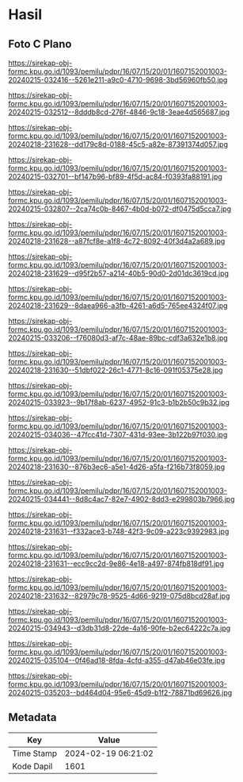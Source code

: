 # Hasil

## Foto C Plano

https://sirekap-obj-formc.kpu.go.id/1093/pemilu/pdpr/16/07/15/20/01/1607152001003-20240215-032416--5261e211-a9c0-4710-9698-3bd56960fb50.jpg

https://sirekap-obj-formc.kpu.go.id/1093/pemilu/pdpr/16/07/15/20/01/1607152001003-20240215-032512--8dddb8cd-276f-4846-9c18-3eae4d565687.jpg

https://sirekap-obj-formc.kpu.go.id/1093/pemilu/pdpr/16/07/15/20/01/1607152001003-20240218-231628--dd179c8d-0188-45c5-a82e-87391374d057.jpg

https://sirekap-obj-formc.kpu.go.id/1093/pemilu/pdpr/16/07/15/20/01/1607152001003-20240215-032701--bf147b96-bf89-4f5d-ac84-f0393fa88191.jpg

https://sirekap-obj-formc.kpu.go.id/1093/pemilu/pdpr/16/07/15/20/01/1607152001003-20240215-032807--2ca74c0b-8467-4b0d-b072-df0475d5cca7.jpg

https://sirekap-obj-formc.kpu.go.id/1093/pemilu/pdpr/16/07/15/20/01/1607152001003-20240218-231628--a87fcf8e-a1f8-4c72-8092-40f3d4a2a689.jpg

https://sirekap-obj-formc.kpu.go.id/1093/pemilu/pdpr/16/07/15/20/01/1607152001003-20240218-231629--d95f2b57-a214-40b5-90d0-2d01dc3619cd.jpg

https://sirekap-obj-formc.kpu.go.id/1093/pemilu/pdpr/16/07/15/20/01/1607152001003-20240218-231629--8daea966-a3fb-4261-a6d5-765ee4324f07.jpg

https://sirekap-obj-formc.kpu.go.id/1093/pemilu/pdpr/16/07/15/20/01/1607152001003-20240215-033206--f76080d3-af7c-48ae-89bc-cdf3a632e1b8.jpg

https://sirekap-obj-formc.kpu.go.id/1093/pemilu/pdpr/16/07/15/20/01/1607152001003-20240218-231630--51dbf022-26c1-4771-8c16-091f05375e28.jpg

https://sirekap-obj-formc.kpu.go.id/1093/pemilu/pdpr/16/07/15/20/01/1607152001003-20240215-033923--9b17f8ab-6237-4952-91c3-b1b2b50c9b32.jpg

https://sirekap-obj-formc.kpu.go.id/1093/pemilu/pdpr/16/07/15/20/01/1607152001003-20240215-034036--47fcc41d-7307-431d-93ee-3b122b97f030.jpg

https://sirekap-obj-formc.kpu.go.id/1093/pemilu/pdpr/16/07/15/20/01/1607152001003-20240218-231630--876b3ec6-a5e1-4d26-a5fa-f216b73f8059.jpg

https://sirekap-obj-formc.kpu.go.id/1093/pemilu/pdpr/16/07/15/20/01/1607152001003-20240215-034441--8d8c4ac7-82e7-4902-8dd3-e299803b7966.jpg

https://sirekap-obj-formc.kpu.go.id/1093/pemilu/pdpr/16/07/15/20/01/1607152001003-20240218-231631--f332ace3-b748-42f3-9c09-a223c9392983.jpg

https://sirekap-obj-formc.kpu.go.id/1093/pemilu/pdpr/16/07/15/20/01/1607152001003-20240218-231631--ecc9cc2d-9e86-4e18-a497-874fb818df91.jpg

https://sirekap-obj-formc.kpu.go.id/1093/pemilu/pdpr/16/07/15/20/01/1607152001003-20240218-231632--82979c78-9525-4d66-9219-075d8bcd28af.jpg

https://sirekap-obj-formc.kpu.go.id/1093/pemilu/pdpr/16/07/15/20/01/1607152001003-20240215-034943--d3db31d8-22de-4a16-90fe-b2ec64222c7a.jpg

https://sirekap-obj-formc.kpu.go.id/1093/pemilu/pdpr/16/07/15/20/01/1607152001003-20240215-035104--0f46ad18-8fda-4cfd-a355-d47ab46e03fe.jpg

https://sirekap-obj-formc.kpu.go.id/1093/pemilu/pdpr/16/07/15/20/01/1607152001003-20240215-035203--bd464d04-95e6-45d9-b1f2-78871bd69626.jpg


## Metadata

| Key        | Value               |
| ---------- | ------------------- |
| Time Stamp | 2024-02-19 06:21:02 |
| Kode Dapil | 1601                |



